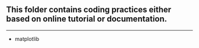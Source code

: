 ## This folder contains coding practices either based on online tutorial or documentation.
-------
* matplotlib